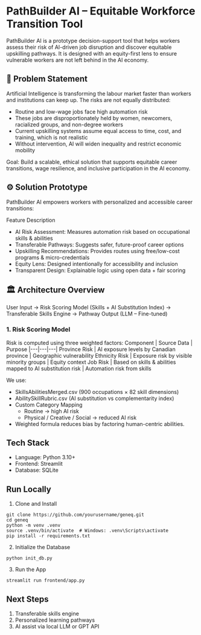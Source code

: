 # PathBuilder AI – Equitable Workforce Transition Tool

PathBuilder AI is a prototype decision-support tool that helps workers assess their risk of AI-driven job disruption and discover equitable upskilling pathways. It is designed with an equity-first lens to ensure vulnerable workers are not left behind in the AI economy.

## 🚧 Problem Statement

Artificial Intelligence is transforming the labour market faster than workers and institutions can keep up. The risks are not equally distributed:
- Routine and low-wage jobs face high automation risk
- These jobs are disproportionately held by women, newcomers, racialized groups, and non-degree workers
- Current upskilling systems assume equal access to time, cost, and training, which is not realistic
- Without intervention, AI will widen inequality and restrict economic mobility

Goal: Build a scalable, ethical solution that supports equitable career transitions, wage resilience, and inclusive participation in the AI economy.

## ⚙️ Solution Prototype

PathBuilder AI empowers workers with personalized and accessible career transitions:

Feature	Description
- AI Risk Assessment: Measures automation risk based on occupational skills & abilities
- Transferable Pathways: Suggests safer, future-proof career options
- Upskilling Recommendations: Provides routes using free/low-cost programs & micro-credentials
- Equity Lens: Designed intentionally for accessibility and inclusion
- Transparent Design: Explainable logic using open data + fair scoring

## 🏛️ Architecture Overview
User Input -> Risk Scoring Model (Skills + AI Substitution Index) -> Transferable Skills Engine -> Pathway Output (LLM – Fine-tuned)

### 1. Risk Scoring Model

Risk is computed using three weighted factors:
Component | Source Data | Purpose
|---|---|---|
Province Risk | AI exposure levels by Canadian province | Geographic vulnerability
Ethnicity Risk | Exposure risk by visible minority groups | Equity context
Job Risk | Based on skills & abilities mapped to AI substitution risk | Automation risk from skills

We use:
- SkillsAbilitiesMerged.csv (900 occupations × 82 skill dimensions)
- AbilitySkillRubric.csv (AI substitution vs complementarity index)
- Custom Category Mapping
    - Routine → high AI risk
    - Physical / Creative / Social → reduced AI risk
- Weighted formula reduces bias by factoring human-centric abilities.

## Tech Stack
- Language: Python 3.10+
- Frontend: Streamlit
- Database: SQLite

## Run Locally
1. Clone and Install
```
git clone https://github.com/yourusername/geneq.git
cd geneq
python -m venv .venv
source .venv/bin/activate  # Windows: .venv\Scripts\activate
pip install -r requirements.txt
```

2. Initialize the Database
```
python init_db.py
```

3. Run the App
```
streamlit run frontend/app.py
```

## Next Steps
1. Transferable skills engine	
2. Personalized learning pathways	
3. AI assist via local LLM or GPT API	
